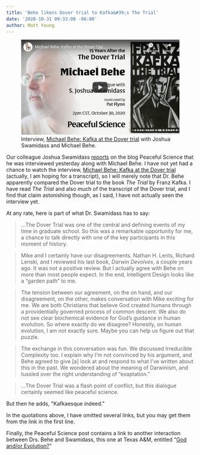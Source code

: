 ```yaml
---
title: 'Behe likens Dover trial to Kafka&#39;s The Trial'
date: '2020-10-31 09:33:00 -06:00'
author: Matt Young
---
```

<figure>
<img src="/uploads/2020/Behe_Swamidass.jpg" alt="Interview"/>
<figcaption>Interview, <a href="https://www.youtube.com/watch?v=ltmhpG8fydM">Michael Behe: Kafka at the Dover trial</a> with Joshua Swamidass and Michael Behe.
</figcaption>
</figure>

Our colleague Joshua Swamidass [reports](https://peacefulscience.org/dover-behe/) on the blog Peaceful Science that he was interviewed yesterday along with Michael Behe. I have not yet had a chance to watch the interview, [Michael Behe: Kafka at the Dover trial](https://www.youtube.com/watch?v=ltmhpG8fydM) (actually, I am hoping for a transcript), so I will merely note that Dr. Behe apparently compared the Dover trial to the book *The Trial* by Franz Kafka. I have read *The Trial* and also much of the transcript of the Dover trial, and I find that claim astonishing though, as I said, I have not actually seen the interview yet.

At any rate, here is part of what Dr. Swamidass has to say:

<!--more-->

>...The Dover Trial was one of the central and defining events of my time in graduate school. So this was a remarkable opportunity for me, a chance to talk directly with one of the key participants in this moment of history.

>Mike and I certainly have our disagreements. Nathan H. Lents, Richard Lenski, and I reviewed his last book, *Darwin Devolves*, a couple years ago. It was not a positive review. But I actually agree with Behe on more than most people expect. In the end, Intelligent Design looks like a “garden path” to me.

>The tension between our agreement, on the on hand, and our disagreement, on the other, makes conversation with Mike exciting for me. We are both Christians that believe God created humans through a providentially governed process of common descent. We also do not see clear biochemical evidence for God’s guidance in human evolution. So where exactly do we disagree? Honestly, on human evolution, I am not exactly sure. Maybe you can help us figure out that puzzle.

>The exchange in this conversation was fun. We discussed Irreducible Complexity too. I explain why I’m not convinced by his argument, and Behe agreed to give [a] look at and respond to what I’ve written about this in the past. We wondered about the meaning of Darwinism, and tussled over the right understanding of “exaptation.”

>...The Dover Trial was a flash point of conflict, but this dialogue certainly seemed like peaceful science.

But then he adds, "Kafkaesque indeed."

In the quotations above, I have omitted several links, but you may get them from the link in the first line.

Finally, the Peaceful Science post contains a link to another interaction between Drs. Behe and Swamidass, this one at Texas A&M, entitled "[God and/or Evolution?](https://www.youtube.com/watch?v=wXU2Z3GVNFM)"
